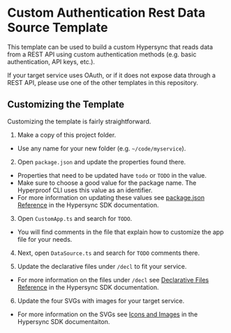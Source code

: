 # Custom Authentication Rest Data Source Template

This template can be used to build a custom Hypersync that reads data from a REST API using custom authentication methods (e.g. basic authentication, API keys, etc.).

If your target service uses OAuth, or if it does not expose data through a REST API, please use one of the other templates in this repository.

## Customizing the Template

Customizing the template is fairly straightforward.

1. Make a copy of this project folder.

- Use any name for your new folder (e.g. `~/code/myservice`).

2. Open `package.json` and update the properties found there.

- Properties that need to be updated have `todo` or `TODO` in the value.
- Make sure to choose a good value for the package name. The Hyperproof CLI uses this value as an identifier.
- For more information on updating these values see [package.json Reference](https://github.com/Hyperproof/hypersync-sdk/blob/main/doc/10-package-json-reference.md) in the Hypersync SDK documentation.

3. Open `CustomApp.ts` and search for `TODO`.

- You will find comments in the file that explain how to customize the app file for your needs.

4. Next, open `DataSource.ts` and search for `TODO` comments there.

5. Update the declarative files under `/decl` to fit your service.

- For more information on the files under `/decl` see [Declarative Files Reference](https://github.com/Hyperproof/hypersync-sdk/blob/main/doc/20-declarative-files-reference.md) in the Hypersync SDK documentation.

6. Update the four SVGs with images for your target service.

- For more information on the SVGs see [Icons and Images](https://github.com/Hyperproof/hypersync-sdk/blob/main/doc/11-svg-images.md) in the Hypersync SDK documentaiton.
